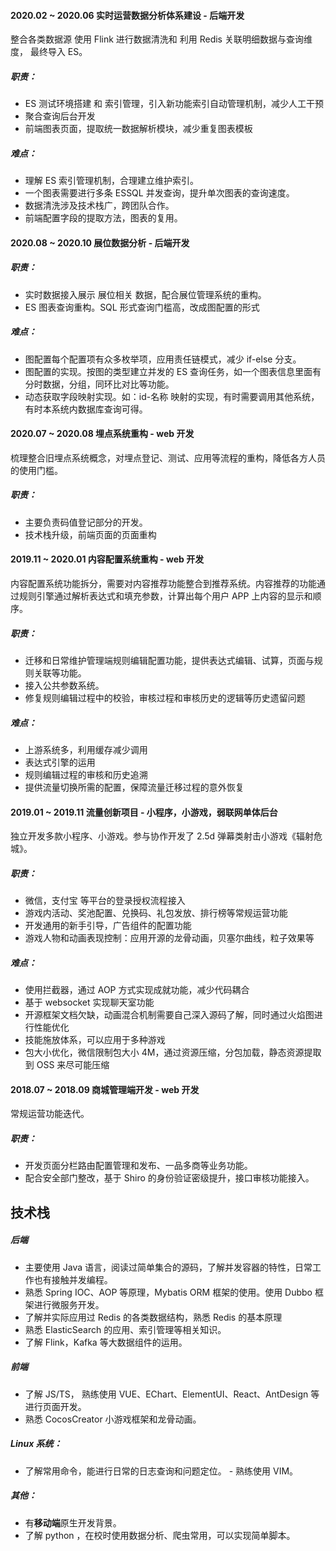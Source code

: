 #### 2020.02 ~ 2020.06 实时运营数据分析体系建设 - 后端开发
整合各类数据源 使用 Flink 进行数据清洗和 利用 Redis 关联明细数据与查询维度， 最终导入 ES。

##### 职责：
 - ES 测试环境搭建 和 索引管理，引入新功能索引自动管理机制，减少人工干预
 - 聚合查询后台开发
 - 前端图表页面，提取统一数据解析模块，减少重复图表模板

##### 难点：
 - 理解 ES 索引管理机制，合理建立维护索引。
 - 一个图表需要进行多条 ESSQL 并发查询，提升单次图表的查询速度。
 - 数据清洗涉及技术栈广，跨团队合作。
 - 前端配置字段的提取方法，图表的复用。

#### 2020.08 ~ 2020.10 展位数据分析 - 后端开发
##### 职责：
- 实时数据接入展示 展位相关 数据，配合展位管理系统的重构。 
- ES 图表查询重构。SQL 形式查询门槛高，改成图配置的形式

##### 难点：
 - 图配置每个配置项有众多枚举项，应用责任链模式，减少 if-else 分支。
 - 图配置的实现。按图的类型建立并发的 ES 查询任务，如一个图表信息里面有分时数据，分组，同环比对比等功能。
 - 动态获取字段映射实现。如：id-名称 映射的实现，有时需要调用其他系统，有时本系统内数据库查询可得。

#### 2020.07 ~ 2020.08 埋点系统重构 - web 开发
梳理整合旧埋点系统概念，对埋点登记、测试、应用等流程的重构，降低各方人员的使用门槛。

##### 职责：
 - 主要负责码值登记部分的开发。
 - 技术栈升级，前端页面的页面重构

#### 2019.11 ~ 2020.01 内容配置系统重构 - web 开发
内容配置系统功能拆分，需要对内容推荐功能整合到推荐系统。内容推荐的功能通过规则引擎通过解析表达式和填充参数，计算出每个用户 APP 上内容的显示和顺序。

##### 职责：
 - 迁移和日常维护管理端规则编辑配置功能，提供表达式编辑、试算，页面与规则关联等功能。
 - 接入公共参数系统。
 - 修复规则编辑过程中的校验，审核过程和审核历史的逻辑等历史遗留问题

##### 难点：
- 上游系统多，利用缓存减少调用
- 表达式引擎的运用
- 规则编辑过程的审核和历史追溯
- 提供流量切换所需的配置，保障流量迁移过程的意外恢复

#### 2019.01 ~ 2019.11 流量创新项目 - 小程序，小游戏，弱联网单体后台
独立开发多款小程序、小游戏。参与协作开发了 2.5d 弹幕类射击小游戏《辐射危城》。

##### 职责：
 - 微信，支付宝 等平台的登录授权流程接入
 - 游戏内活动、奖池配置、兑换码、礼包发放、排行榜等常规运营功能
 - 开发通用的新手引导，广告组件的配置功能
 - 游戏人物和动画表现控制：应用开源的龙骨动画，贝塞尔曲线，粒子效果等

##### 难点：
 - 使用拦截器，通过 AOP 方式实现成就功能，减少代码耦合
 - 基于 websocket 实现聊天室功能
 - 开源框架文档欠缺，动画混合机制需要自己深入源码了解，同时通过火焰图进行性能优化
 - 技能施放体系，可以应用于多种游戏
 - 包大小优化，微信限制包大小 4M，通过资源压缩，分包加载，静态资源提取到 OSS 来尽可能压缩

#### 2018.07 ~ 2018.09 商城管理端开发 - web 开发
常规运营功能迭代。
##### 职责：
 - 开发页面分栏路由配置管理和发布、一品多商等业务功能。
 - 配合安全部门整改，基于 Shiro 的身份验证密级提升，接口审核功能接入。

## 技术栈
##### 后端
 - 主要使用 Java 语言，阅读过简单集合的源码，了解并发容器的特性，日常工作也有接触并发编程。
 - 熟悉 Spring IOC、AOP 等原理，Mybatis ORM 框架的使用。使用 Dubbo 框架进行微服务开发。
 - 了解并实际应用过 Redis 的各类数据结构，熟悉 Redis 的基本原理
 - 熟悉 ElasticSearch 的应用、索引管理等相关知识。
 - 了解 Flink，Kafka 等大数据组件的运用。

##### 前端
 - 了解 JS/TS， 熟练使用 VUE、EChart、ElementUI、React、AntDesign 等进行页面开发。
 - 熟悉 CocosCreator 小游戏框架和龙骨动画。

##### Linux 系统：
 - 了解常用命令，能进行日常的日志查询和问题定位。
 - 熟练使用 VIM。

##### 其他：
 - 有**移动端**原生开发背景。
 - 了解 python ，在校时使用数据分析、爬虫常用，可以实现简单脚本。
